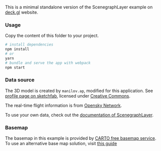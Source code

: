 This is a minimal standalone version of the ScenegraphLayer example
on [deck.gl](http://deck.gl) website.

### Usage

Copy the content of this folder to your project. 

```bash
# install dependencies
npm install
# or
yarn
# bundle and serve the app with webpack
npm start
```

### Data source

The 3D model is created by `manilov.ap`, modified for this application.
See [profile page on sketchfab](https://sketchfab.com/3d-models/boeing747-1a75633f5737462ebc1c7879869f6229),
licensed under [Creative Commons](https://creativecommons.org/licenses/by/4.0/).

The real-time flight information is from [Opensky Network](https://opensky-network.org).

To use your own data, check out
the [documentation of ScenegraphLayer](../../../docs/api-reference/mesh-layers/scenegraph-layer.md).

### Basemap

The basemap in this example is provided by [CARTO free basemap service](https://carto.com/basemaps). To use an alternative base map solution, visit [this guide](https://deck.gl/docs/get-started/using-with-map#display-maps-without-a-mapbox-token)
